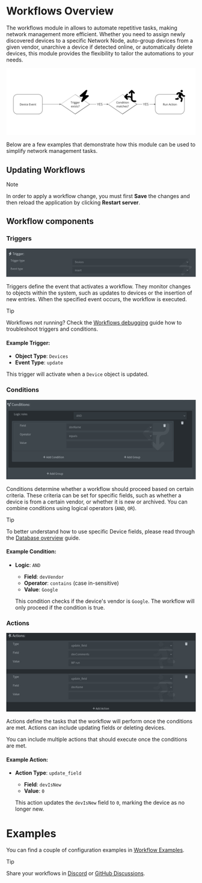 # Workflows Overview

The workflows module in allows to automate repetitive tasks, making network management more efficient. Whether you need to assign newly discovered devices to a specific Network Node, auto-group devices from a given vendor, unarchive a device if detected online, or automatically delete devices, this module provides the flexibility to tailor the automations to your needs.

![Workflows diagram](./img/WORKFLOWS/workflows_diagram.png)

Below are a few examples that demonstrate how this module can be used to simplify network management tasks.

## Updating Workflows

> [!NOTE] 
> In order to apply a workflow change, you must first **Save** the changes and then reload the application by clicking **Restart server**.

## Workflow components

### Triggers

![Trigger example](./img/WORKFLOWS/trigger.jpg)

Triggers define the event that activates a workflow. They monitor changes to objects within the system, such as updates to devices or the insertion of new entries. When the specified event occurs, the workflow is executed.

> [!TIP]
> Workflows not running? Check the [Workflows debugging](./WORKFLOWS_DEBUGGING.md) guide how to troubleshoot triggers and conditions.

#### Example Trigger:
- **Object Type**: `Devices`
- **Event Type**: `update`
  
This trigger will activate when a `Device` object is updated.

### Conditions

![Conditions example](./img/WORKFLOWS/conditions.png)

Conditions determine whether a workflow should proceed based on certain criteria. These criteria can be set for specific fields, such as whether a device is from a certain vendor, or whether it is new or archived. You can combine conditions using logical operators (`AND`, `OR`).

> [!TIP]
> To better understand how to use specific Device fields, please read through the [Database overview](./DATABASE.md) guide.

#### Example Condition:
- **Logic**: `AND`
  - **Field**: `devVendor`
  - **Operator**: `contains` (case in-sensitive)
  - **Value**: `Google`
  
  This condition checks if the device's vendor is `Google`. The workflow will only proceed if the condition is true.

### Actions

![Actions example](./img/WORKFLOWS/actions.jpg)

Actions define the tasks that the workflow will perform once the conditions are met. Actions can include updating fields or deleting devices.

You can include multiple actions that should execute once the conditions are met.

#### Example Action:
- **Action Type**: `update_field`
  - **Field**: `devIsNew`
  - **Value**: `0`
  
  This action updates the `devIsNew` field to `0`, marking the device as no longer new.


# Examples

You can find a couple of configuration examples in [Workflow Examples](WORKFLOW_EXAMPLES.md).


> [!TIP]
> Share your workflows in [Discord](https://discord.com/invite/NczTUTWyRr) or [GitHub Discussions](https://github.com/jokob-sk/NetAlertX/discussions).  
